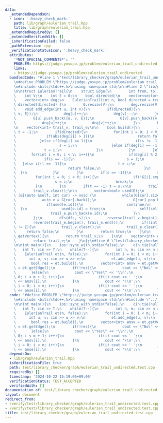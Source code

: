 ```yaml
---
data:
  _extendedDependsOn:
  - icon: ':heavy_check_mark:'
    path: lib/graph/eulerian_trail.hpp
    title: lib/graph/eulerian_trail.hpp
  _extendedRequiredBy: []
  _extendedVerifiedWith: []
  _isVerificationFailed: false
  _pathExtension: cpp
  _verificationStatusIcon: ':heavy_check_mark:'
  attributes:
    '*NOT_SPECIAL_COMMENTS*': ''
    PROBLEM: https://judge.yosupo.jp/problem/eulerian_trail_undirected
    links:
    - https://judge.yosupo.jp/problem/eulerian_trail_undirected
  bundledCode: "#line 1 \"test/library_checker/graph/eulerian_trail_undirected.test.cpp\"\
    \n#define PROBLEM \"https://judge.yosupo.jp/problem/eulerian_trail_undirected\"\
    \n#include <bits/stdc++.h>\nusing namespace std;\n\n#line 2 \"lib/graph/eulerian_trail.hpp\"\
    \n\nstruct EulerianTrail{\n    struct Edge{\n        int from, to, id;\n    };\n\
    \    int V;\n    int E = 0;\n    bool directed;\n    vector<vector<Edge>> G;\n\
    \    vector<int> deg;\n    EulerianTrail(int n, bool directed = true) : V(n),\
    \ directed(directed) {\n        G.resize(V);\n        deg.resize(V);\n    }\n\n\
    \    void add_edge(int u, int v){\n        if(directed){\n            G[u].push_back({u,\
    \ v, E});\n            deg[u]++;\n            deg[v]--;\n        }else{\n    \
    \        G[u].push_back({u, v, E});\n            G[v].push_back({v, u, E});\n\
    \            deg[u]++;\n            deg[v]++;\n        }\n        E++;\n    }\n\
    \n    vector<int> trail_v, trail_e;\n\n    bool build(){\n        int s = -1,\
    \ t = -1;\n        if(directed){\n            for(int i = 0; i < V; i++){\n  \
    \              if(abs(deg[i]) > 1){\n                    return false;\n     \
    \           }else if(deg[i] == 1){\n                    if(s != -1) return false;\n\
    \                    s = i;\n                }else if(deg[i] == -1){\n       \
    \             t = i;\n                }\n            }\n        }else{\n     \
    \       for(int i = 0; i < V; i++){\n                if(deg[i] % 2){\n       \
    \             if(s == -1){\n                        s = i;\n                 \
    \   }else if(t == -1){\n                        t = i;\n                    }else{\n\
    \                        return false;\n                    }\n              \
    \  }\n            }\n        }\n        if(s == -1){\n            s = 0;\n   \
    \         for(int i = 0; i < V; i++){\n                if(!G[i].empty()){\n  \
    \                  s = i;\n                    break;\n                }\n   \
    \         }\n        }\n        if(t == -1) t = s;\n\n        trail_e.clear();\n\
    \        trail_v.clear();\n\n        vector<bool> used(E);\n        auto dfs =\
    \ [&](auto &self, int cur) -> void {\n            while(G[cur].size()){\n    \
    \            auto e = G[cur].back();\n                 G[cur].pop_back();\n  \
    \              if(used[e.id]){\n                    continue;\n              \
    \  }\n                used[e.id] = true;\n                self(self, e.to);\n\
    \                trail_e.push_back(e.id);\n            }\n            trail_v.push_back(cur);\n\
    \        };\n        dfs(dfs, s);\n        reverse(trail_v.begin(), trail_v.end());\n\
    \        reverse(trail_e.begin(), trail_e.end());\n        if((int) trail_e.size()\
    \ != E){\n            trail_v.clear();\n            trail_e.clear();\n       \
    \     return false;\n        }\n        return true;\n    }\n\n    vector<int>\
    \ getVertex(){\n        return trail_v;\n    }\n\n    vector<int> getEdge(){\n\
    \        return trail_e;\n    }\n};\n#line 6 \"test/library_checker/graph/eulerian_trail_undirected.test.cpp\"\
    \n\nint main(){\n    ios::sync_with_stdio(false);\n    cin.tie(nullptr);\n\n \
    \   int T; cin >> T;\n    while(T--){\n        int n, m; cin >> n >> m;\n    \
    \    EulerianTrail et(n, false);\n        for(int i = 0; i < m; i++){\n      \
    \      int u, v; cin >> u >> v;\n            et.add_edge(u, v);\n        }\n \
    \       bool res = et.build();\n        vector<int> ansv = et.getVertex(), anse\
    \ = et.getEdge();\n        if(!res){\n            cout << \"No\" << '\\n';\n \
    \       }else{\n            cout << \"Yes\" << '\\n';\n            for(int i =\
    \ 0; i < m + 1; i++){\n                if(i) cout << ' ';\n                cout\
    \ << ansv[i];\n            }\n            cout << '\\n';\n            for(int\
    \ i = 0; i < m; i++){\n                if(i) cout << ' ';\n                cout\
    \ << anse[i];\n            }\n            cout << '\\n';\n        }\n    }\n}\n"
  code: "#define PROBLEM \"https://judge.yosupo.jp/problem/eulerian_trail_undirected\"\
    \n#include <bits/stdc++.h>\nusing namespace std;\n\n#include \"../../../lib/graph/eulerian_trail.hpp\"\
    \n\nint main(){\n    ios::sync_with_stdio(false);\n    cin.tie(nullptr);\n\n \
    \   int T; cin >> T;\n    while(T--){\n        int n, m; cin >> n >> m;\n    \
    \    EulerianTrail et(n, false);\n        for(int i = 0; i < m; i++){\n      \
    \      int u, v; cin >> u >> v;\n            et.add_edge(u, v);\n        }\n \
    \       bool res = et.build();\n        vector<int> ansv = et.getVertex(), anse\
    \ = et.getEdge();\n        if(!res){\n            cout << \"No\" << '\\n';\n \
    \       }else{\n            cout << \"Yes\" << '\\n';\n            for(int i =\
    \ 0; i < m + 1; i++){\n                if(i) cout << ' ';\n                cout\
    \ << ansv[i];\n            }\n            cout << '\\n';\n            for(int\
    \ i = 0; i < m; i++){\n                if(i) cout << ' ';\n                cout\
    \ << anse[i];\n            }\n            cout << '\\n';\n        }\n    }\n}\n"
  dependsOn:
  - lib/graph/eulerian_trail.hpp
  isVerificationFile: true
  path: test/library_checker/graph/eulerian_trail_undirected.test.cpp
  requiredBy: []
  timestamp: '2024-10-22 15:19:05+09:00'
  verificationStatus: TEST_ACCEPTED
  verifiedWith: []
documentation_of: test/library_checker/graph/eulerian_trail_undirected.test.cpp
layout: document
redirect_from:
- /verify/test/library_checker/graph/eulerian_trail_undirected.test.cpp
- /verify/test/library_checker/graph/eulerian_trail_undirected.test.cpp.html
title: test/library_checker/graph/eulerian_trail_undirected.test.cpp
---
```

